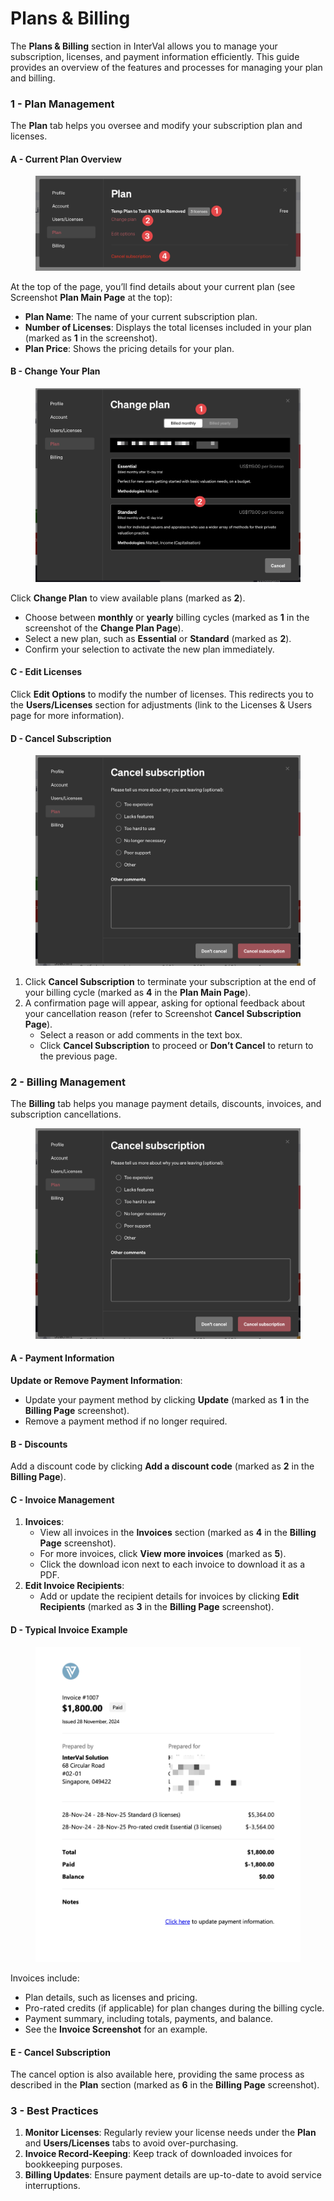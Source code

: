 # Plans & Billing

The **Plans & Billing** section in InterVal allows you to manage your subscription, licenses, and payment information efficiently. This guide provides an overview of the features and processes for managing your plan and billing.

### 1 - Plan Management <a href="#id-1-1---plan-management" id="id-1-1---plan-management"></a>

The **Plan** tab helps you oversee and modify your subscription plan and licenses.

#### A - Current Plan Overview <a href="#id-2-a---current-plan-overview" id="id-2-a---current-plan-overview"></a>

<figure><img src="../../.gitbook/assets/image (31).png" alt=""><figcaption></figcaption></figure>

At the top of the page, you’ll find details about your current plan (see Screenshot **Plan Main Page** at the top):

* **Plan Name**: The name of your current subscription plan.
* **Number of Licenses**: Displays the total licenses included in your plan (marked as **1** in the screenshot).
* **Plan Price**: Shows the pricing details for your plan.

#### B - Change Your Plan <a href="#id-3-b---change-your-plan" id="id-3-b---change-your-plan"></a>

<figure><img src="../../.gitbook/assets/image (32).png" alt=""><figcaption></figcaption></figure>

Click **Change Plan** to view available plans (marked as **2**).

* Choose between **monthly** or **yearly** billing cycles (marked as **1** in the screenshot of the **Change Plan Page**).
* Select a new plan, such as **Essential** or **Standard** (marked as **2**).
* Confirm your selection to activate the new plan immediately.

#### C - Edit Licenses <a href="#id-4-c---edit-licenses" id="id-4-c---edit-licenses"></a>

Click **Edit Options** to modify the number of licenses. This redirects you to the **Users/Licenses** section for adjustments (link to the Licenses & Users page for more information).

#### D - Cancel Subscription <a href="#id-5-d---cancel-subscription" id="id-5-d---cancel-subscription"></a>

<figure><img src="../../.gitbook/assets/image (33).png" alt=""><figcaption></figcaption></figure>

1. Click **Cancel Subscription** to terminate your subscription at the end of your billing cycle (marked as **4** in the **Plan Main Page**).
2. A confirmation page will appear, asking for optional feedback about your cancellation reason (refer to Screenshot **Cancel Subscription Page**).
   * Select a reason or add comments in the text box.
   * Click **Cancel Subscription** to proceed or **Don’t Cancel** to return to the previous page.

### 2 - Billing Management <a href="#id-6-2---billing-management" id="id-6-2---billing-management"></a>

The **Billing** tab helps you manage payment details, discounts, invoices, and subscription cancellations.

<figure><img src="../../.gitbook/assets/image (34).png" alt=""><figcaption></figcaption></figure>

#### A - Payment Information <a href="#id-7-a---payment-information" id="id-7-a---payment-information"></a>

**Update or Remove Payment Information**:

* Update your payment method by clicking **Update** (marked as **1** in the **Billing Page** screenshot).
* Remove a payment method if no longer required.

#### B - Discounts <a href="#id-8-b---discounts" id="id-8-b---discounts"></a>

Add a discount code by clicking **Add a discount code** (marked as **2** in the **Billing Page**).

#### C - Invoice Management <a href="#id-9-c---invoice-management" id="id-9-c---invoice-management"></a>

1. **Invoices**:
   * View all invoices in the **Invoices** section (marked as **4** in the **Billing Page** screenshot).
   * For more invoices, click **View more invoices** (marked as **5**).
   * Click the download icon next to each invoice to download it as a PDF.
2. **Edit Invoice Recipients**:
   * Add or update the recipient details for invoices by clicking **Edit Recipients** (marked as **3** in the **Billing Page** screenshot).

#### D - Typical Invoice Example <a href="#id-10-d---typical-invoice-example" id="id-10-d---typical-invoice-example"></a>

<figure><img src="../../.gitbook/assets/image (35).png" alt=""><figcaption></figcaption></figure>

Invoices include:

* Plan details, such as licenses and pricing.
* Pro-rated credits (if applicable) for plan changes during the billing cycle.
* Payment summary, including totals, payments, and balance.
* See the **Invoice Screenshot** for an example.

#### E - Cancel Subscription <a href="#id-11-e---cancel-subscription" id="id-11-e---cancel-subscription"></a>

The cancel option is also available here, providing the same process as described in the **Plan** section (marked as **6** in the **Billing Page** screenshot).

### 3 - Best Practices <a href="#id-12-3---best-practices" id="id-12-3---best-practices"></a>

1. **Monitor Licenses**: Regularly review your license needs under the **Plan** and **Users/Licenses** tabs to avoid over-purchasing.
2. **Invoice Record-Keeping**: Keep track of downloaded invoices for bookkeeping purposes.
3. **Billing Updates**: Ensure payment details are up-to-date to avoid service interruptions.

